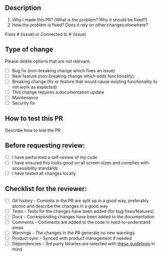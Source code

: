 ## Description

1. Why I made this PR? (What is the problem? Why it should be fixed?)
2. How the problem is fixed? Does it rely on other changes elsewhere?

Fixes # (issue)
or
Connected to # (issue)

## Type of change

Please delete options that are not relevant.

- [ ] Bug fix (non-breaking change which fixes an issue)
- [ ] New feature (non-breaking change which adds functionality)
- [ ] Breaking change (fix or feature that would cause existing functionality to not work as expected)
- [ ] This change requires a documentation update
- [ ] Maintenance
- [ ] Security fix

## How to test this PR

Describe how to test the PR

## Before requesting review:

- [ ] I have performed a self-review of my code
- [ ] I have ensured this looks good on all screen sizes and complies with accessibility standards
- [ ] I have tested all changes locally

## Checklist for the reviewer:

- [ ] Git history - Commits in the PR are split up in a good way, preferably atomic and describe the changes in a good way
- [ ] Tests - Tests for the changes have been added (for bug fixes/features)
- [ ] Docs - Corresponding changes have been added to the documentation
- [ ] Comments - Comments are added to the code in hard-to-understand areas
- [ ] Warnings - The changes in the PR generate no new warnings
- [ ] Product sync - Synced with product management if needed
- [ ] Dependencies - 3rd party libraries are selected with [these guidelines](https://prime.lime.tech/security/development/practical#component-selection) in mind